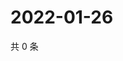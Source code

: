 # 2022-01-26

共 0 条

<!-- BEGIN WEIBO -->
<!-- 最后更新时间 Wed Jan 26 2022 22:12:59 GMT+0800 (China Standard Time) -->

<!-- END WEIBO -->
